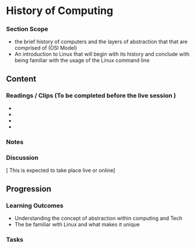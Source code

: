 # History of Computing  
### Section Scope  
- the brief history of computers and the layers of abstraction that that are comprised of (OSI Model)
- An introduction to Linux that will begin with its history and conclude with being familiar with the usage of the Linux command line
## Content  
### Readings / Clips (To be completed before the live session )  
- []()
- []()
- []()
- []()
### Notes  
### Discussion  
[ This is expected to take place live or online]
## Progression  
### Learning Outcomes  
- Understanding the concept of abstraction within computing and Tech
- The be familiar with Linux and what makes it unique 
### Tasks   

